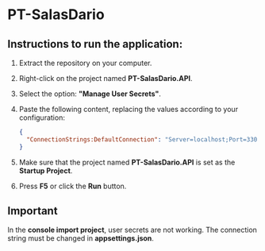 # PT-SalasDario

## Instructions to run the application:  
1) Extract the repository on your computer.  
2) Right-click on the project named **PT-SalasDario.API**.  
3) Select the option: **"Manage User Secrets"**.  
4) Paste the following content, replacing the values according to your configuration:  

    ```json
    {
      "ConnectionStrings:DefaultConnection": "Server=localhost;Port=3307;User Id=MY_USER;Database=MY_DB;Password=MY_PASSWORD;Connection Timeout=1000000"
    }
    ```

5) Make sure that the project named **PT-SalasDario.API** is set as the **Startup Project**.  
6) Press **F5** or click the **Run** button.  

## Important  

In the **console import project**, user secrets are not working. The connection string must be changed in **appsettings.json**.

